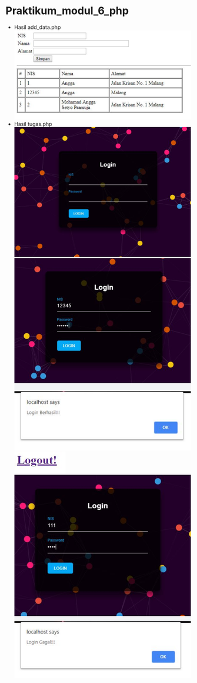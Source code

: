 # Praktikum_modul_6_php
* Hasil add_data.php<br>
![alt text](https://github.com/Pramuja/Praktikum_modul_6_php/blob/master/add_data.JPG)<br>
* Hasil tugas.php<br>
![alt text](https://github.com/Pramuja/Praktikum_modul_6_php/blob/master/tugas.JPG)
![alt text](https://github.com/Pramuja/Praktikum_modul_6_php/blob/master/tugas2.JPG)<br>
![alt text](https://github.com/Pramuja/Praktikum_modul_6_php/blob/master/tugas3.JPG)<br>
![alt text](https://github.com/Pramuja/Praktikum_modul_6_php/blob/master/tugas4.JPG)<br>
![alt text](https://github.com/Pramuja/Praktikum_modul_6_php/blob/master/tugas5.JPG)<br>
![alt text](https://github.com/Pramuja/Praktikum_modul_6_php/blob/master/tugas6.JPG)<br>
